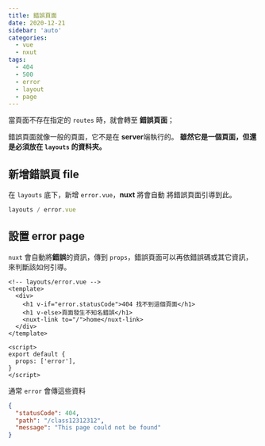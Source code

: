 ```yaml
---
title: 錯誤頁面
date: 2020-12-21
sidebar: 'auto'
categories:
  - vue
  - nxut
tags:
  - 404
  - 500
  - error
  - layout
  - page
---
```


當頁面不存在指定的 `routes` 時，就會轉至 **錯誤頁面**；

錯誤頁面就像一般的頁面，它不是在 **server**端執行的。
**雖然它是一個頁面，但還是必須放在 `layouts` 的資料夾。**

## 新增錯誤頁 file

在 `layouts` 底下，新增 `error.vue`，**nuxt** 將會自動 將錯誤頁面引導到此。

```js
layouts / error.vue
```

## 設置 error page

`nuxt` 會自動將**錯誤**的資訊，傳到 `props`，錯誤頁面可以再依錯誤碼或其它資訊，來判斷該如何引導。

```vue {4,12}
<!-- layouts/error.vue -->
<template>
  <div>
    <h1 v-if="error.statusCode">404 找不到這個頁面</h1>
    <h1 v-else>頁面發生不知名錯誤</h1>
    <nuxt-link to="/">home</nuxt-link>
  </div>
</template>

<script>
export default {
  props: ['error'],
}
</script>
```

通常 `error` 會傳這些資料

```json
{
  "statusCode": 404,
  "path": "/class12312312",
  "message": "This page could not be found"
}
```
